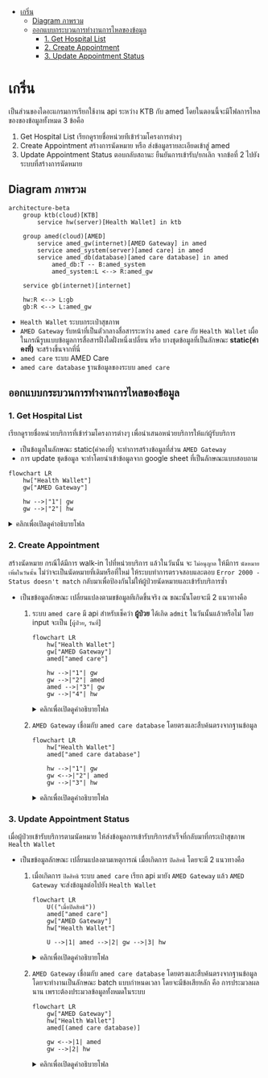 - [เกริ่น](#เกริ่น)
  - [Diagram ภาพรวม](#diagram-ภาพรวม)
  - [ออกแบบกระบวนการทำงานการไหลของข้อมูล](#ออกแบบกระบวนการทำงานการไหลของข้อมูล)
    - [1. Get Hospital List](#1-get-hospital-list)
    - [2. Create Appointment](#2-create-appointment)
    - [3. Update Appointment Status](#3-update-appointment-status)

# เกริ่น
เป็นส่วนของไดอะแกรมการเรียกใช้งาน api ระหว่าง KTB กับ amed โดยในตอนนี้จะมีโฟลการไหลของของข้อมูลทั้งหมด 3 ข้อคือ
1. Get Hospital List เรียกดูรายชื่อหน่วยทีเข้าร่วมโครงการต่างๆ
2. Create Appointment สร้างการนัดหมาย หรือ ส่งข้อมูลรายละเอียดเข้าสู่ amed
3. Update Appointment Status ตอบกลับสถานะ ยืนยันการเข้ารับ/ยกเลิก จากข้อที่ 2 ไปยังระบบที่สร้างการนัดหมาย

## Diagram ภาพรวม
```mermaid
architecture-beta
    group ktb(cloud)[KTB]
        service hw(server)[Health Wallet] in ktb

    group amed(cloud)[AMED]
        service amed_gw(internet)[AMED Gateway] in amed
        service amed_system(server)[amed care] in amed
        service amed_db(database)[amed care database] in amed
            amed_db:T -- B:amed_system
            amed_system:L <--> R:amed_gw

    service gb(internet)[internet]

    hw:R <--> L:gb
    gb:R <--> L:amed_gw
```
- `Health Wallet` ระบบกระเป๋าสุขภาพ
- `AMED Gateway` รับหน้าที่เป็นตัวกลางสื่อสารระหว่าง `amed care` กับ `Health Wallet` เผื่อในกรณีรูบแบบข้อมูลการสื่อสารฝั่งใดฝั่งหนึ่งเปลี่ยน หรือ บางชุดข้อมูลที่เป็นลักษณะ **static(ค่าคงที่)** จะสร้างขึ้นจากที่นี่
- `amed care` ระบบ AMED Care
- `amed care database` ฐานข้อมูลของระบบ `amed care`

## ออกแบบกระบวนการทำงานการไหลของข้อมูล
### 1. Get Hospital List
เรียกดูรายชื่อหน่วยบริการที่เข้าร่วมโครงการต่างๆ เพื่อนำเสนอหน่วยบริการให้แก่ผู้รับบริการ
- เป็นข้อมูลในลักษณะ static(ค่าคงที่) จะทำการสร้างข้อมูลที่ส่วน `AMED Gateway`
- การ update ชุดข้อมูล จะทำโดยนำเข้าข้อมูลจาก google sheet ที่เป็นลักษณะแบบสอบถาม
```mermaid
flowchart LR
    hw["Health Wallet"]
    gw["AMED Gateway"]

    hw -->|"1"| gw
    gw -->|"2"| hw
```
<details>
<summary>คลิกเพื่อเปิดดูคำอธิบายโฟล</summary>
<ol type="1">
    <li>Health Wallet ส่งคำขอข้อมูล Get Hospital List เข้ามายัง AMED Gateway</li>
    <li>AMED Gateway ทำการคืนข้อมูลรายชื่อหน่วยบริการที่เข้าร่วมโครงการ</li>
</ol> 
</details>

### 2. Create Appointment
สร้างนัดหมาย กรณีได้มีการ walk-in ไปที่หน่วยบริการ แล้วในวันนั้น จะ `ไม่อนุญาต` ให้มีการ `นัดหมายเพิ่มในวันนั้น` ไม่ว่าจะเป็นนัดหมายที่เดิมหรือที่ใหม่ ให้ระบบทำการตรวจสอบและตอบ `Error 2000 - Status doesn't match` กลับมาเพื่อป้องกันไม่ให้ผู้ป่วยนัดหมายและเข้ารับบริการซ้ำ

- เป็นขข้อมูลลักษณะ เปลี่ยนแปลงตามขข้อมูลทีเกิดขึ้นจริง ณ ขณะนั้นโดยจะมี 2 แนวทางคือ
  1. ระบบ `amed care` มี api สำหรับเช็คว่า **ผู้ป่วย** ได้เกิด `admit` ในวันนั้นแล้วหรือไม่ โดย input จะเป็น [`ผู้ป่วย`, `วันที่`]
        ```mermaid
        flowchart LR
            hw["Health Wallet"]
            gw["AMED Gateway"]
            amed["amed care"]

            hw -->|"1"| gw
            gw -->|"2"| amed
            amed -->|"3"| gw
            gw -->|"4"| hw
        ```
        <details>
        <summary>คลิกเพื่อเปิดดูคำอธิบายโฟล</summary>
        <ol type="1">
            <li>Health Wallet ส่งข้อมูลสร้างนัดหมายเข้าระบบ AMED Gateway</li>
            <li>AMED Gateway ทำการเช็คกับระบบ amed care เพื่อดูว่าวันนี้ได้เกิดการ admit ของคนนี้แล้วหรือยัง</li>
            <li>amed care ตอบกลับผล</li>
            <li>AMED Gateway ตอบกลับไปยัง Health Wallet ตามรูปแบบที่ตกลงกันไว้</li>
        </ol> 
        </details>
    
  2. `AMED Gateway` เชื่อมกับ `amed care database` โดยตรงและสืบค้นตรงจากฐานข้อมูล
        ```mermaid
        flowchart LR
            hw["Health Wallet"]
            amed["amed care database"]

            hw -->|"1"| gw
            gw <-->|"2"| amed
            gw -->|"3"| hw
        ```
        <details>
        <summary>คลิกเพื่อเปิดดูคำอธิบายโฟล</summary>
        <ol type="1">
            <li>Health Wallet ส่งข้อมูลสร้างนัดหมายเข้าระบบ AMED Gateway</li>
            <li>AMED Gateway เข้าไปสืบค้นข้อมูลที่ amed care database เพื่อดูว่าวันนี้ได้เกิดการ admit ของคนนี้แล้วหรือยัง</li>
            <li>AMED Gateway ตอบกลับไปยัง Health Wallet ตามรูปแบบที่ตกลงกันไว้</li>
        </ol> 
        </details>

### 3. Update Appointment Status
เมื่อผู้ป่วยเข้ารับบริการตามนัดหมาย ให้ส่งข้อมูลการเข้ารับบริการสำเร็จที่กลับมาที่กระเป๋าสุขภาพ `Health Wallet `
- เป็นขข้อมูลลักษณะ เปลี่ยนแปลงตามเหตุการณ์ เมื่อเกิดการ `ปิดสิทธิ` โดยจะมี 2 แนวทางคือ
  1. เมื่อเกิดการ `ปิดสิทธิ` ระบบ `amed care` เรียก api มายัง `AMED Gateway` แล้ว `AMED Gateway` จะส่งข้อมูลต่อไปยัง `Health Wallet`
        ```mermaid
        flowchart LR
            U(("เมื่อปิดสิทธิ"))
            amed["amed care"]
            gw["AMED Gateway"]
            hw["Health Wallet"]

            U -->|1| amed -->|2| gw -->|3| hw
        ```
        <details>
        <summary>คลิกเพื่อเปิดดูคำอธิบายโฟล</summary>
        <ol type="1">
            <li>เมื่อเกิดเหตุการณ์ปิดสิทธิให้เริ่มกระบวนการ Update Appointment Status ที่ amed care</li>
            <li>ส่งข้อมูลการปิดสิทธิไปยัง AMED Gateway โดยจำเป็นต้องมีข้อมูล [วันที่ admit, รหัสบัตร, วันที่ปิดสิทธิ์]</li>
            <li>AMED Gateway ทำการค้นประวัติการจองเพื่อหา RefId  หากพบจะส่งข้อมูลกลับไปยัง Health Wallet</li>
        </ol> 
        </details>

  2. `AMED Gateway` เชื่อมกับ `amed care database` โดยตรงและสืบค้นตรงจากฐานข้อมูล โดยจะทำงานเป็นลักษณะ batch แบบกำหนดเวลา โดยจะมีข้อเสียหลัก คือ การประมวลผลนาน เพราะต้องประมวลข้อมูลทั้งหมดในระบบ
        ```mermaid
        flowchart LR
            gw["AMED Gateway"]
            hw["Health Wallet"]
            amed[(amed care database)]

            gw <-->|1| amed 
            gw -->|2| hw
        ```
        <details>
        <summary>คลิกเพื่อเปิดดูคำอธิบายโฟล</summary>
        <ol type="1">
            <li>เมื่อถึงเวลาที่กำหนด AMED Gateway จะเริ่มกระบวนการตรวจสอบ Update Appointment Status จากข้อมูล ในฐานข้อมูลทั้งหมด</li>
            <li>AMED Gateway ทำการจับคู่ข้อมูล และ ค้นหา RefId </li>
            <li>ส่งข้อมูลกลับไปยัง Health Wallet</li>
        </ol> 
        </details>